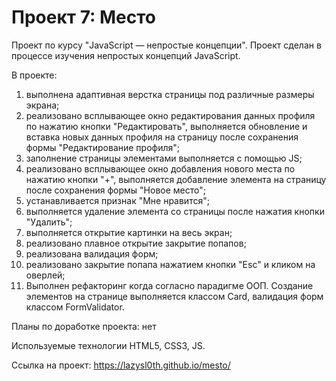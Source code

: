# Проект 7: Место

Проект по курсу "JavaScript — непростые концепции".
Проект сделан в процессе изучения непростых концепций JavaScript.

В проекте:
1. выполнена адаптивная верстка страницы под различные размеры экрана;
2. реализовано всплывающее окно редактирования данных профиля по нажатию кнопки "Редактировать", выполняется обновление и вставка новых данных профиля на страницу после сохранения формы "Редактирование профиля";
3. заполнение страницы элементами выполняется с помощью JS;
4. реализовано всплывающее окно добавления нового места по нажатию кнопки "+", выполняется добавление элемента на страницу после сохранения формы "Новое место";
5. устанавливается признак "Мне нравится";
6. выполняется удаление элемента со страницы после нажатия кнопки "Удалить";
7. выполняется открытие картинки на весь экран;
8. реализовано плавное открытие закрытие попапов;
9. реализована валидация форм;
10. реализовано закрытие попапа нажатием кнопки "Esc" и кликом на оверлей;
11. Выполнен рефакторинг когда согласно парадигме ООП. Создание элементов на странице выполняется классом Card, валидация форм классом FormValidator.

Планы по доработке проекта: нет

Используемые технологии HTML5, CSS3, JS.

Ссылка на проект: https://lazysl0th.github.io/mesto/
